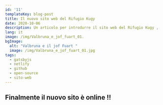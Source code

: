 ```yaml
---
id: '11'
templateKey: blog-post
title: Il nuovo sito web del Rifugio Kugy
date: 2020-10-06
description: Un articolo per introdurre il sito web del Rifugio Kugy , la filosofia open source e i nostri progetti.
lang: it
image: /img/Valbruna_e_jof_fuart_01.
bgImage:
  alt: "Valbruna e il jof Fuart "
  image: /img/Valbruna_e_jof_fuart_01.jpg
tags:
  - gatsbyjs
  - netlify
  - github
  - open-source
  - sito-web
---
```


## Finalmente il nuovo sito è online !!
